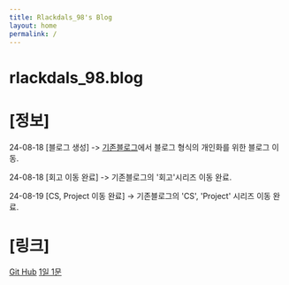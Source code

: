 ```yaml
---
title: Rlackdals_98's Blog
layout: home
permalink: /
---
```


# rlackdals_98.blog


# [정보]
24-08-18 [블로그 생성]
-> [기존블로그](https://velog.io/@rlackdals_98/posts)에서 블로그 형식의 개인화를 위한 블로그 이동.

24-08-18 [회고 이동 완료]
-> 기존블로그의 '회고'시리즈 이동 완료.

24-08-19 [CS, Project 이동 완료]
-> 기존블로그의 'CS', 'Project' 시리즈 이동 완료.


# [링크]
[Git Hub](https://github.com/Rlackdals981010)
[1일 1문](https://github.com/Rlackdals981010/javacode)